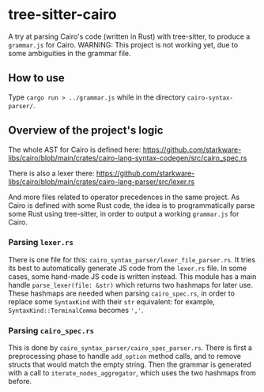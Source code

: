 # tree-sitter-cairo
A try at parsing Cairo's code (written in Rust) with tree-sitter, to produce a `grammar.js` for Cairo.
WARNING: This project is not working yet, due to some ambiguities in the grammar file.

## How to use
Type `cargo run > ../grammar.js` while in the directory `cairo-syntax-parser/`. 

## Overview of the project's logic

The whole AST for Cairo is defined here:
https://github.com/starkware-libs/cairo/blob/main/crates/cairo-lang-syntax-codegen/src/cairo_spec.rs

There is also a lexer there: https://github.com/starkware-libs/cairo/blob/main/crates/cairo-lang-parser/src/lexer.rs
 
 And more files related to operator precedences in the same project.
 As Cairo is defined with some Rust code, the idea is to programmatically parse some Rust using tree-sitter, in order to output a working `grammar.js` for Cairo. 
 
 ### Parsing `lexer.rs`
 
 There is one file for this: `cairo_syntax_parser/lexer_file_parser.rs`. It tries its best to automatically generate JS code from the `lexer.rs` file. In some cases, some hand-made JS code is written instead.
 This module has a main handle `parse_lexer(file: &str)` which returns two hashmaps for later use. These hashmaps are needed when parsing `cairo_spec.rs`, in order to replace some `SyntaxKind` with their `str` equivalent: for example, `SyntaxKind::TerminalComma` becomes `','`.
 
 ### Parsing `cairo_spec.rs`
 
 This is done by `cairo_syntax_parser/cairo_spec_parser.rs`. There is first a preprocessing phase to handle `add_option` method calls, and to remove structs that would match the empty string.
 Then the grammar is generated with a call to `iterate_nodes_aggregator`, which uses the two hashmaps from before.

